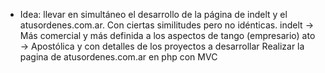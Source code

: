- Idea: llevar en simultáneo el desarrollo de la página de indelt y el atusordenes.com.ar. Con ciertas similitudes pero no idénticas. 
  indelt ->  Más comercial y más definida a los aspectos de  tango (empresario) 
  ato -> Apostólica  y con detalles de los proyectos a desarrollar
  Realizar la pagina de atusordenes.com.ar en php con MVC